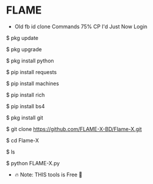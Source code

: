 # FLAME

* Old fb id clone Commands 75% CP I'd Just Now Login 

$ pkg update  

$ pkg upgrade

$ pkg install python

$ pip install requests

$ pip install machines

$ pip install rich 

$ pip install bs4 

$ pkg install git 

$ git clone https://github.com/FLAME-X-BD/Flame-X.git  

$ cd Flame-X  

$ ls  

$ python FLAME-X.py  

* 🔥 Note: THIS tools is Free 💯
